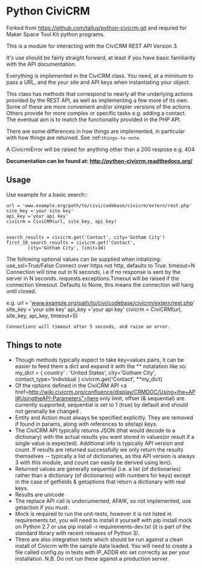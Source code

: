 Python CiviCRM
==============

Forked from https://github.com/tallus/python-civicrm.git and 
requred for Maker Space Tool Kit python programs.

This is a module for interacting with the CiviCRM REST API Version 3.

It's use should be fairly straight forward, at least if you have basic 
familiarity with the API documentation.

Everything is implemented in the CiviCRM class. You need, at a minimum
to pass a URL, and the your site and API keys when instantiating your 
object.

This class has methods that correspond to nearly all the underlying 
actions provided by the REST API, as well as implementing a few more of 
its own. Some of these are more convenient and/or simpler versions 
of the actions. Others provide for more complex or specific tasks e.g. 
adding a contact. The eventual aim is to match the functionality provided
in the PHP API. 

There are some differences in how things are implemented, in particular 
with how things are returned. See :ref:`things-to-note`.

A CivicrmError will be raised for anything other than a 200 respose e.g. 404

**Documentation can be found at: http://python-civicrm.readthedocs.org/**


Usage
-----
Use example for a basic search::

    url = 'www.example.org/path/to/civi/codebase/civicrm/extern/rest.php'
    site_key ='your site key'
    api_key ='your api key'
    civicrm = CiviCRM(url, site_key, api_key)


    search_results = civicrm.get('Contact', city='Gotham City')
    first_10_search_results = civicrm.get('Contact',
            city='Gotham City', limit=10)

The following optional values can be supplied when intializing:
    use_ssl=True/False      Connect over https not http, defaults to True.
    timeout=N               Connection will time out in N seconds, i.e if
                            no response is sent by the server in N seconds.
                            requests.exceptions.Timeout will be raised if
                            the connection timesout.
                            Defaults to None, this means the connection will
                            hang until closed.

e.g.
    url = 'www.example.org/path/to/civi/codebase/civicrm/extern/rest.php'
    site_key ='your site key'
    api_key ='your api key'
    civicrm = CiviCRM(url, site_key, api_key, timeout=5)

    Connections will timeout after 5 seconds, and raise an error.


Things to note
--------------

* Though methods typically expect to take key=values pairs, it can be easier 
to feed them a dict and expand it with the ** notatation like so:
    my_dict =   {
                country' : 'United States', 
                city='Gotham City', 
                contact_type='Individual
                }
    civicrm.get('Contact', **my_dict)
* Of the options defined in the CiviCRM API <a href=http://wiki.civicrm.org/confluence/display/CRMDOC/Using+the+API#UsingtheAPI-Parameters">here</a> only limit, offset (& sequential) are currently supported, sequential is set to 1 (true) by default and should not generally be changed .
* Entity and Action must always be specified explicitly. They are removed if found in params, along with references to site/api keys.
* The CiviCRM API typically returns JSON (that would decode to a dictionary) with the actual results you want stored in values(or result if a single value is expected). Additional info is typically API version and count. If results are returned successfully we only return the results themselves -- typically a list of dictionaries, as this API version is always 3 with this module, and count can easily be derived using len().
* Returned values are generally sequential (i.e. a list (of dictionaries) rather than a dictionary (of dictionaries) with numbers for keys) except in the case of getfields & getoptions that return  a dictionary with real keys.
* Results are unicode
* The  replace API call is undocumented, AFAIK, so not implemented, use getaction if you must.
* Mock is required to run the unit-tests, however it is not listed in requirements.txt, you will need to install it yourself with pip install mock on Python 2.7 or use pip install -r requirements-dev.txt (it is part of the standard library with recent releases of Python 3).
* There are also integration tests which should be run against a clean install of Civicrm with the sample data loaded. You will need to create a file called config.py in tests with IP_ADDR etc set correctly as per your installation. N.B. Do not run these against a production server.
